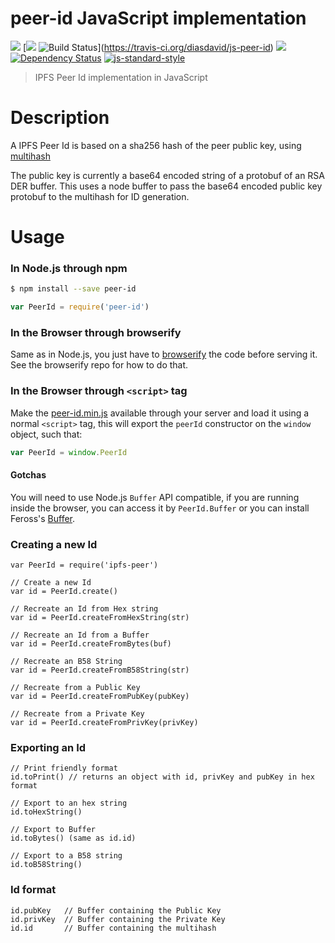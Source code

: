 peer-id JavaScript implementation
==============================

[![](https://img.shields.io/badge/made%20by-Protocol%20Labs-blue.svg?style=flat-square)](http://ipn.io) [[![](https://img.shields.io/badge/freenode-%23ipfs-blue.svg?style=flat-square)](http://webchat.freenode.net/?channels=%23ipfs) ![Build Status](https://travis-ci.org/diasdavid/js-peer-id.svg?style=flat-square)](https://travis-ci.org/diasdavid/js-peer-id) ![](https://img.shields.io/badge/coverage-%3F-yellow.svg?style=flat-square) [![Dependency Status](https://david-dm.org/diasdavid/js-peer-id.svg?style=flat-square)](https://david-dm.org/diasdavid/js-peer-id) [![js-standard-style](https://img.shields.io/badge/code%20style-standard-brightgreen.svg?style=flat-square)](https://github.com/feross/standard)
> IPFS Peer Id implementation in JavaScript

# Description

A IPFS Peer Id is based on a sha256 hash of the peer public key, using [multihash](https://github.com/jbenet/multihash)

The public key is currently a base64 encoded string of a protobuf of an RSA DER buffer. This uses a node buffer to pass the base64 encoded public key protobuf to the multihash for ID generation. 


# Usage

### In Node.js through npm

```bash
$ npm install --save peer-id
```

```javascript
var PeerId = require('peer-id')
```

### In the Browser through browserify

Same as in Node.js, you just have to [browserify](https://github.com/substack/node-browserify) the code before serving it. See the browserify repo for how to do that.

### In the Browser through `<script>` tag

Make the [peer-id.min.js](/dist/peer-id.min.js) available through your server and load it using a normal `<script>` tag, this will export the `peerId` constructor on the `window` object, such that:

```JavaScript
var PeerId = window.PeerId
```

#### Gotchas

You will need to use Node.js `Buffer` API compatible, if you are running inside the browser, you can access it by `PeerId.Buffer` or you can install Feross's [Buffer](https://github.com/feross/buffer).

### Creating a new Id

```
var PeerId = require('ipfs-peer')

// Create a new Id
var id = PeerId.create()

// Recreate an Id from Hex string
var id = PeerId.createFromHexString(str)

// Recreate an Id from a Buffer
var id = PeerId.createFromBytes(buf)

// Recreate an B58 String
var id = PeerId.createFromB58String(str)

// Recreate from a Public Key
var id = PeerId.createFromPubKey(pubKey)

// Recreate from a Private Key
var id = PeerId.createFromPrivKey(privKey)
```

### Exporting an Id

```
// Print friendly format
id.toPrint() // returns an object with id, privKey and pubKey in hex format

// Export to an hex string
id.toHexString()

// Export to Buffer
id.toBytes() (same as id.id)

// Export to a B58 string
id.toB58String()
```

### Id format

```
id.pubKey   // Buffer containing the Public Key
id.privKey  // Buffer containing the Private Key
id.id       // Buffer containing the multihash
```
